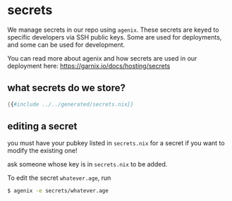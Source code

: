 # secrets

We manage secrets in our repo using `agenix`.
These secrets are keyed to specific developers via SSH public keys.
Some are used for deployments, and some can be used for development.

You can read more about agenix and how secrets are used in our deployment here: https://garnix.io/docs/hosting/secrets

## what secrets do we store?

```nix
{{#include ../../generated/secrets.nix}}
```

## editing a secret

you must have your pubkey listed in `secrets.nix` for a secret if you want to modify the existing one!

ask someone whose key is in `secrets.nix` to be added.

To edit the secret `whatever.age`, run

```bash
$ agenix -e secrets/whatever.age
```
